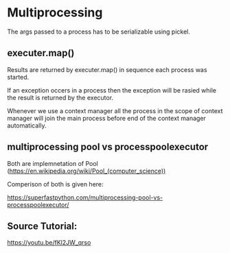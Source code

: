 # Multiprocessing

The args passed to a process has to be serializable using pickel.

## executer.map()

Results are returned by executer.map() in sequence each process was started.

If an exception occers in a process then the exception will be rasied while the result is returned by the executor.

Whenever we use a context manager all the process in the scope of context manager will join the main process before end of the context manager automatically. 

## multiprocessing pool vs processpoolexecutor
Both are implemnetation of Pool (https://en.wikipedia.org/wiki/Pool_(computer_science))

Comperison of both is given here:

https://superfastpython.com/multiprocessing-pool-vs-processpoolexecutor/

## Source Tutorial:
https://youtu.be/fKl2JW_qrso